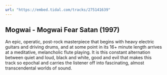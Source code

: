 ```yaml
---
url: "https://embed.tidal.com/tracks/275141639"
---
```


## Mogwai - Mogwai Fear Satan (1997)

An epic, operatic, post-rock masterpiece that begins with heavy electric
guitars and driving drums, and at some point in its 16+ minute length arrives
at a meditative, melancholic flute playing. It is this constant alternation
between quiet and loud, black and white, good and evil that makes this track so
epochal and carries the listener off into fascinating, almost transcendental
worlds of sound.
